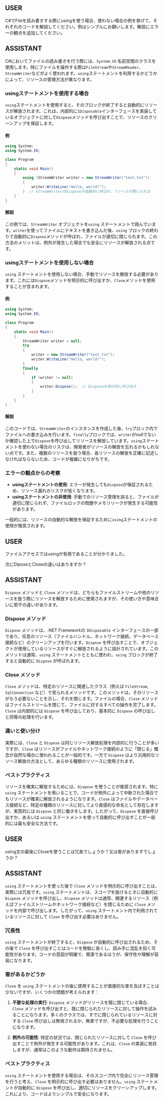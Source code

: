 ## USER
C#でFileを読み書きする際にusingを使う場合、使わない場合の例を挙げて、それぞれのコードを解説してください。例はシンプルにお願いします。解説にエラーの観点を追加してください。

## ASSISTANT
C#においてファイルの読み書きを行う際には、`System.IO` 名前空間のクラスを使用します。特にファイルを操作する際は`FileStream`や`StreamReader`、`StreamWriter`などがよく使われます。`using`ステートメントを利用するかどうかによって、リソースの管理方法が異なります。

### usingステートメントを使用する場合

`using`ステートメントを使用すると、そのブロックが終了すると自動的にリソースが解放されます。これは、内部的に`IDisposable`インターフェースを実装しているオブジェクトに対して`Dispose`メソッドを呼び出すことで、リソースのクリーンアップを保証します。

#### 例
```csharp
using System;
using System.IO;

class Program
{
    static void Main()
    {
        using (StreamWriter writer = new StreamWriter("test.txt"))
        {
            writer.WriteLine("Hello, world!");
        }  // StreamWriterのDisposeが自動的に呼ばれ、ファイルが閉じられる
    }
}
```

#### 解説
この例では、`StreamWriter` オブジェクトを`using` ステートメントで囲んでいます。`writer`を使ってファイルにテキストを書き込んだ後、`using` ブロックの終わりで自動的に`Dispose`メソッドが呼ばれ、ファイルが適切に閉じられます。この方法のメリットは、例外が発生した場合でも安全にリソースが解放される点です。

### usingステートメントを使用しない場合

`using` ステートメントを使用しない場合、手動でリソースを解放する必要があります。これには`Dispose`メソッドを明示的に呼び出すか、`Close`メソッドを使用することが含まれます。

#### 例
```csharp
using System;
using System.IO;

class Program
{
    static void Main()
    {
        StreamWriter writer = null;
        try
        {
            writer = new StreamWriter("test.txt");
            writer.WriteLine("Hello, world!");
        }
        finally
        {
            if (writer != null)
            {
                writer.Dispose();  // Disposeを明示的に呼び出す
            }
        }
    }
}
```

#### 解説
このコードでは、`StreamWriter`のインスタンスを作成した後、`try`ブロック内でファイルへの書き込みを行います。`finally`ブロックでは、`writer`がnullでないか確認した上で`Dispose`を呼び出してリソースを解放しています。`using`ステートメントを使わない場合のリスクは、開発者がリソースの解放を忘れるかもしれない点です。また、複数のリソースを扱う場合、各リソースの解放を正確に記述しなければならないため、コードが複雑になりがちです。

### エラーの観点からの考察

- **usingステートメントの使用**: エラーが発生しても`Dispose`が保証されるため、リソース漏れのリスクが低くなります。
- **usingステートメントの非使用**: 手動でのリソース管理を誤ると、ファイルが適切に閉じられず、ファイルロックの問題やメモリリークが発生する可能性があります。

一般的には、リソースの自動的な解放を保証するために`using`ステートメントの使用が推奨されます。

## USER
ファイルアクセスではusingが有用であることが分かりました。

次にDiposeとCloseの違いはありますか？

## ASSISTANT
`Dispose` メソッドと `Close` メソッドは、どちらもファイルストリームや他のリソースを扱う際にリソースを解放するために使用されますが、その使い方や意味合いに若干の違いがあります。

### Dispose メソッド
`Dispose` メソッドは、.NET Frameworkの `IDisposable` インターフェースの一部であり、任意のリソース（ファイルハンドル、ネットワーク接続、データベース接続など）のクリーンアップを行います。`Dispose` を呼び出すことで、オブジェクトが使用しているリソースがすぐに解放されるように設計されています。このメソッドは通常、`using` ステートメントとともに使われ、`using` ブロックが終了すると自動的に `Dispose` が呼ばれます。

### Close メソッド
`Close` メソッドは、特定のリソースに関連したクラス（例えば `FileStream`, `SqlConnection` など）で見られるメソッドです。このメソッドは、そのリソースがもう必要ないことを示し、それを閉じます。ファイルの場合、`Close` メソッドはファイルストリームを閉じて、ファイルに対するすべての操作を完了します。`Close` は内部的には `Dispose` を呼び出しており、基本的に `Dispose` の呼び出しと同等の処理を行います。

### 違いと使い分け
実際には、`Close` と `Dispose` は同じリソース解放処理を内部的に行うことが多いですが、`Close` はリソースがファイルやネットワーク接続のように「閉じる」概念が自然な場合に使われることが一般的です。一方で `Dispose` はより汎用的なリソース解放の方法として、あらゆる種類のリソースに使用されます。

### ベストプラクティス
リソースを確実に解放するためには、`Dispose` を使うことが推奨されます。特に `using` ステートメントを用いることで、コードが例外によって中断された場合でもリソースが確実に解放されるようになります。`Close` はファイルやデータベース接続など、特定の種類のリソースに対してより直感的な命名として存在しますが、実質的には `Dispose` と同じ働きをします。したがって、`Dispose` を直接呼び出すか、あるいは `using` ステートメントを使って自動的に呼び出すことが一般的には最も安全な方法です。

## USER
using文の最後にCloseを使うことは冗長でしょうか？又は害がありますでしょうか？

## ASSISTANT
`using` ステートメントを使った後で `Close` メソッドを明示的に呼び出すことは、実際には冗長です。`using` ステートメントは、スコープを抜けるときに自動的に `Dispose` メソッドを呼び出し、`Dispose` メソッドは通常、関連するリソース（例えばファイルストリームやネットワーク接続など）を閉じるために `Close` メソッドを内部で呼び出します。したがって、`using` ステートメント内で利用されているリソースに対して `Close` を呼び出す必要はありません。

### 冗長性
`using` ステートメントが終了すると、`Dispose` が自動的に呼び出されるため、その後で `Close` を呼び出すことはコードを無駄に長くし、読み手に混乱を招く可能性があります。コードの意図が明確で、簡潔であるほうが、保守性や理解が容易になります。

### 害があるかどうか
`Close` を `using` ステートメントの後に使用することが直接的な害を及ぼすことは少ないですが、いくつかの問題が考えられます：

1. **不要な処理の実行**: `Dispose` メソッドがリソースを既に閉じている場合、`Close` メソッドを呼び出すと、既に閉じられたリソースに対して操作を試みることになります。多くのクラスでは、すでに閉じられているリソースに対する `Close` 呼び出しは無視されるか、無害ですが、不必要な処理を行うことになります。

2. **例外の可能性**: 特定の状況では、閉じられたリソースに対して `Close` を呼び出すことで例外が発生する可能性があります。これは、`Close` の実装に依存しますが、通常はこのような動作は期待されません。

### ベストプラクティス
`using` ステートメントを使用する場合は、そのスコープ内で完全にリソース管理を行うと考え、`Close` を明示的に呼び出す必要はありません。`using` ステートメントが自動的に `Dispose` を呼び出し、適切にリソースをクリーンアップします。これにより、コードはよりシンプルで安全になります。
